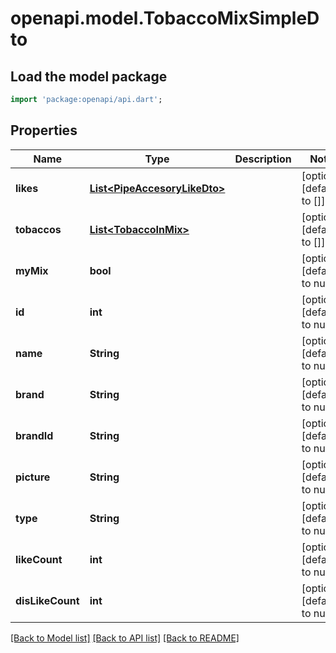 # openapi.model.TobaccoMixSimpleDto

## Load the model package
```dart
import 'package:openapi/api.dart';
```

## Properties
Name | Type | Description | Notes
------------ | ------------- | ------------- | -------------
**likes** | [**List&lt;PipeAccesoryLikeDto&gt;**](PipeAccesoryLikeDto.md) |  | [optional] [default to []]
**tobaccos** | [**List&lt;TobaccoInMix&gt;**](TobaccoInMix.md) |  | [optional] [default to []]
**myMix** | **bool** |  | [optional] [default to null]
**id** | **int** |  | [optional] [default to null]
**name** | **String** |  | [optional] [default to null]
**brand** | **String** |  | [optional] [default to null]
**brandId** | **String** |  | [optional] [default to null]
**picture** | **String** |  | [optional] [default to null]
**type** | **String** |  | [optional] [default to null]
**likeCount** | **int** |  | [optional] [default to null]
**disLikeCount** | **int** |  | [optional] [default to null]

[[Back to Model list]](../README.md#documentation-for-models) [[Back to API list]](../README.md#documentation-for-api-endpoints) [[Back to README]](../README.md)


